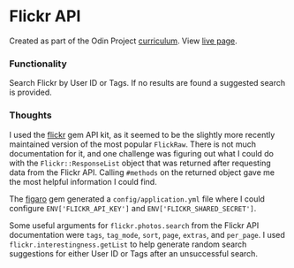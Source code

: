 # Flickr API

Created as part of the Odin Project [curriculum](https://www.theodinproject.com/courses/ruby-on-rails/lessons/using-an-api). View [live page](https://infinite-reef-28711.herokuapp.com/).

### Functionality

Search Flickr by User ID or Tags. If no results are found a suggested search is provided.

### Thoughts

I used the [flickr](https://github.com/cyclotron3k/flickr) gem API kit, as it seemed to be the slightly more recently maintained version of the most popular `FlickRaw`. There is not much documentation for it, and one challenge was figuring out what I could do with the `Flickr::ResponseList` object that was returned after requesting data from the Flickr API. Calling `#methods` on the returned object gave me the most helpful information I could find.

The [figaro](https://github.com/laserlemon/figaro) gem generated a `config/application.yml` file where I could configure `ENV['FLICKR_API_KEY']` and `ENV['FLICKR_SHARED_SECRET']`.

Some useful arguments for `flickr.photos.search` from the Flickr API documentation were `tags`, `tag_mode`, `sort`, `page`, `extras`, and `per_page`. I used `flickr.interestingness.getList` to help generate random search suggestions for either User ID or Tags after an unsuccessful search.